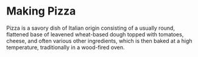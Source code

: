 # Making Pizza
Pizza is a savory dish of Italian origin consisting of a usually round, flattened base of leavened wheat-based dough topped with tomatoes, cheese, and often various other ingredients, which is then baked at a high temperature, traditionally in a wood-fired oven.
